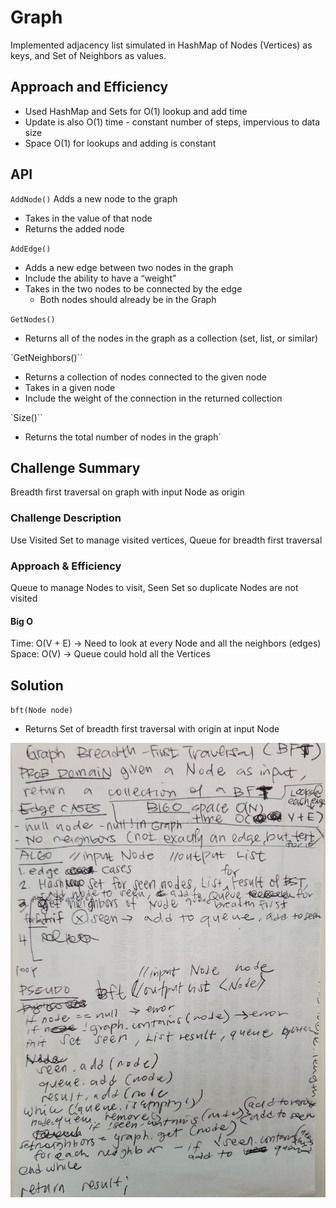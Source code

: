 # Graph
Implemented adjacency list simulated in HashMap of Nodes (Vertices) as keys, and Set of Neighbors as values.

## Approach and Efficiency
+ Used HashMap and Sets for O(1) lookup and add time
+ Update is also O(1) time - constant number of steps, impervious to data size
+ Space O(1) for lookups and adding is constant

## API

`AddNode()`
Adds a new node to the graph
+ Takes in the value of that node
+ Returns the added node

`AddEdge()`
+ Adds a new edge between two nodes in the graph
+ Include the ability to have a “weight”
+ Takes in the two nodes to be connected by the edge
    + Both nodes should already be in the Graph

`GetNodes()`
+ Returns all of the nodes in the graph as a collection (set, list, or similar)

`GetNeighbors()``
+ Returns a collection of nodes connected to the given node
+ Takes in a given node
+ Include the weight of the connection in the returned collection

`Size()``
+ Returns the total number of nodes in the graph`


## Challenge Summary
<!-- Short summary or background information -->
Breadth first traversal on graph with input Node as origin

### Challenge Description
<!-- Description of the challenge -->
Use Visited Set to manage visited vertices, Queue for breadth first traversal

### Approach & Efficiency
<!-- What approach did you take? Why? What is the Big O space/time for this approach? -->
Queue to manage Nodes to visit, Seen Set so duplicate Nodes are not visited

#### Big O
Time: O(V + E) -> Need to look at every Node and all the neighbors (edges)
Space: O(V) -> Queue could hold all the Vertices

## Solution
<!-- Embedded whiteboard image -->
`bft(Node node)`
+ Returns Set of breadth first traversal with origin at input Node

![graph bst](../401-code-challenges/assets/graphbst.jpg)